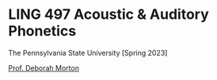 # LING 497 Acoustic & Auditory Phonetics

The Pennsylvania State University [Spring 2023]

[Prof. Deborah Morton](https://deborahcmorton.wordpress.com/)